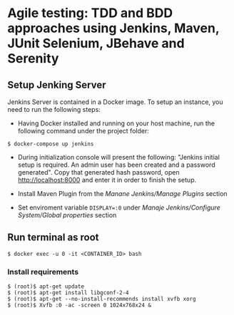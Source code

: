 
# Agile testing: TDD and BDD approaches using Jenkins, Maven, JUnit Selenium, JBehave and Serenity

## Setup Jenking Server

Jenkins Server is contained in a Docker image. To setup an instance, you need to run the following steps:

* Having Docker installed and running on your host machine, run the following command under the project folder:

```
$ docker-compose up jenkins
```

* During initialization console will present the following: "Jenkins initial setup is required. An admin user has been created and a password generated". Copy that generated hash password, open [http://localhost:8000](http://localhost:8000) and enter it in order to finish the setup.

* Install Maven Plugin from the *Manane Jenkins/Manage Plugins* section

* Set enviroment variable `DISPLAY=:0` under *Manaje Jenkins/Configure System/Global properties* section

## Run terminal as root

```
$ docker exec -u 0 -it <CONTAINER_ID> bash
```

### Install requirements

```
$ (root)$ apt-get update
$ (root)$ apt-get install libgconf-2-4
$ (root)$ apt-get --no-install-recommends install xvfb xorg
$ (root)$ Xvfb :0 -ac -screen 0 1024x768x24 &
```